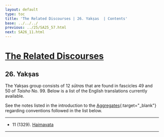 ```yaml
---
layout: default
type: toc
title: 'The Related Discourses | 26. Yakṣas  | Contents'
base: ../../../
previous: ../25/SA25_57.html
next: SA26_11.html
---
```


# [The Related Discourses](../index.html)
## 26. Yakṣas

The Yakṣas group consists of 12 <em>sūtra</em>s that are found in fascicles 49 and 50 of <em>Taisho</em> No. 99. Below is a list of the English translations currently available.

See the notes listed in the introduction to the [Aggregates](../01/index.html){:target="_blank"} regarding conventions followed in the list below.

---

<ul class="list-style-none">
  <li>11 (1329). <a href="SA26_11.html">Haimavata</a></li>
</ul>

---
